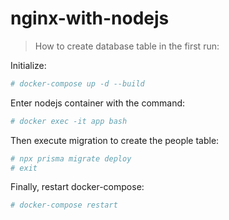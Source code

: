 # nginx-with-nodejs

> How to create database table in the first run:

Initialize:
```sh
# docker-compose up -d --build
```

Enter nodejs container with the command:
```sh
# docker exec -it app bash
```

Then execute migration to create the people table:
```sh
# npx prisma migrate deploy
# exit
```

Finally, restart docker-compose:
```sh
# docker-compose restart
```